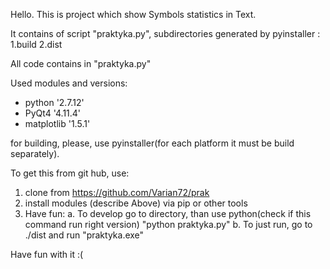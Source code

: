 



Hello.
This is project which show Symbols statistics in Text.



It contains of  script "praktyka.py", subdirectories generated by pyinstaller :
  1.build
  2.dist


All code contains in "praktyka.py"

Used modules and versions:
  - python '2.7.12'
  - PyQt4 '4.11.4'
  - matplotlib '1.5.1'

for building, please, use pyinstaller(for each platform it must be build separately).

To get this from git hub, use:
  1. clone from https://github.com/Varian72/prak
  2. install modules (describe Above) via pip or other tools
  3. Have fun:
    a. To develop go to directory, than use python(check if this command run right version)
      "python praktyka.py"
    b. To just run, go to ./dist and run "praktyka.exe"













Have fun with it :(
